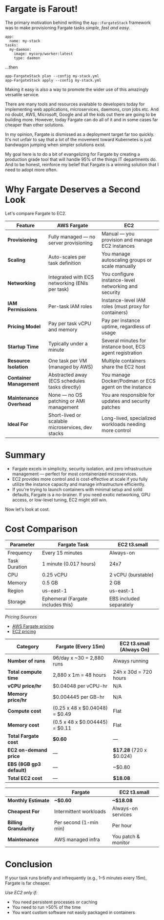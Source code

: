 # Fargate is Farout!

The primary motivation behind writing the `App::FargateStack`
framework was to make provisioning Fargate tasks _simple, fast and
easy_.

```
app:
  name: my-stack
tasks:
  my-daemon:
    image: mycorp/worker:latest
    type: daemon
```

...then

```
app-FargateStack plan --config my-stack.yml
app-FargateStack apply --config my-stack.yml
```

Making it easy is also a way to promote the wider use of this
amazingly versatile service.

There are many tools and resources available to developers today for
implementing web applications, microservices, daemons, cron jobs
etc. And no doubt, AWS, Microsoft, Google and all the kids out there
are going to be building more.  However, today Fargate can do all of
it and in some cases far cheaper than other solutions.

In my opinion, Fargate is dismissed as a deployment target far too
quickly. It's not unfair to say that a lot of the movement toward
Kubernetes is just bandwagon jumping when simpler solutions exist.

My goal here is to do a bit of evangelizing for Fargate by creating a
production grade tool that will handle 95% of the things IT
departments do. And to be honest, reinforce my belief that Fargate is
a winning solution that I need to adopt more often.

# Why Fargate Deserves a Second Look

Let's compare Fargate to EC2.

| Feature                  | **AWS Fargate**                                   | **EC2**                                                   |
| ------------------------ | ------------------------------------------------- | --------------------------------------------------------- |
| **Provisioning**         | Fully managed — no server provisioning            | Manual — you provision and manage EC2 instances           |
| **Scaling**              | Auto-scales per task definition                   | You manage autoscaling groups or scale manually           |
| **Networking**           | Integrated with ECS networking (ENIs per task)    | You configure instance-level networking and security      |
| **IAM Permissions**      | Per-task IAM roles                                | Instance-level IAM roles (must proxy for containers)      |
| **Pricing Model**        | Pay per task vCPU and memory                      | Pay per instance uptime, regardless of usage              |
| **Startup Time**         | Typically under a minute                          | Several minutes for instance boot, ECS agent registration |
| **Resource Isolation**   | One task per VM (managed by AWS)                  | Multiple containers share the EC2 host                    |
| **Container Management** | Abstracted away (ECS schedules tasks directly)    | You manage Docker/Podman or ECS agent on the instance     |
| **Maintenance Overhead** | None — no OS patching or AMI management           | You are responsible for updates and security patches      |
| **Ideal For**            | Short-lived or scalable microservices, dev stacks | Long-lived, specialized workloads needing more control    |

# Summary

* Fargate excels in simplicity, security isolation, and zero
  infrastructure management — perfect for most containerized
  microservices.
* EC2 provides more control and is cost-effective at scale if you
  fully utilize the instance capacity and manage infrastructure
  efficiently.
* If you're trying to launch containers with minimal setup and solid
  defaults, Fargate is a no-brainer. If you need exotic networking,
  GPU access, or low-level tuning, EC2 might still win.

Now let's look at cost.

# Cost Comparison

| Parameter       | Fargate Task                         | EC2 t3.small            |
| --------------- | ------------------------------------ | ----------------------- |
| Frequency       | Every 15 minutes                     | Always-on               |
| Task Duration   | 1 minute (0.017 hours)               | 24x7                    |
| CPU             | 0.25 vCPU                            | 2 vCPU (burstable)      |
| Memory          | 0.5 GB                               | 2 GB                    |
| Region          | us-east-1                            | us-east-1               |
| Storage         | Ephemeral (Fargate includes this)    | EBS included separately |


*Pricing Sources*

* [AWS Fargate pricing](https://aws.amazon.com/fargate/pricing/)
* [EC2 pricing](https://aws.amazon.com/ec2/pricing/on-demand/)


| Category                  | Fargate (Every 15m)              | EC2 t3.small (Always On)    |
| ------------------------- | -------------------------------- | --------------------------- |
| **Number of runs**        | 96/day x \~30 = 2,880 runs       | Always running              |
| **Total compute time**    | 2,880 x 1m = 48 hours            | 24h x 30d = 720 hours       |
| **vCPU price/hr**         | $0.04048 per vCPU-hr            | N/A                         |
| **Memory price/hr**       | $0.004445 per GB-hr             | N/A                         |
| **Compute cost**          | (0.25 x 48 x $0.04048) = $0.49 | Flat                        |
| **Memory cost**           | (0.5 x 48 x $0.004445) = $0.11 | Flat                        |
| **Total Fargate cost**    | **$0.60**                       | —                           |
| **EC2 on-demand price**   | —                                | **$17.28** (720 x $0.024) |
| **EBS (8GB gp3 default)** | —                                | \~$0.80                    |
| **Total EC2 cost**        | —                                | **$18.08**                 |


|                         | Fargate                | EC2 t3.small        |
| ----------------------- | ---------------------- | ------------------- |
| **Monthly Estimate**    | **\~$0.60**           | **\~$18.08**       |
| **Cheapest For**        | Intermittent workloads | Always-on services  |
| **Billing Granularity** | Per second (1-min min) | Per hour            |
| **Maintenance**         | AWS managed infra      | You patch & monitor |

# Conclusion

If your task runs briefly and infrequently (e.g., 1–5 minutes every
15m), Fargate is far cheaper.

*Use EC2 only if:*

* You need persistent processes or caching
* You need to run >50% of the time
* You want custom software not easily packaged in containers
